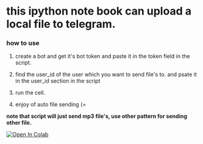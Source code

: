 # this ipython note book can upload a local file to telegram.

### how to use

1. create a bot and get it's bot token and paste it in the token field in the script.

2. find the user_id of the user which you want to send file's to. and psate it in the user_id section in the script

3. run the cell.

4. enjoy of auto file sending (=


**note that script will just send mp3 file's, use other pattern for sending other file.**



[![Open In Colab](https://colab.research.google.com/assets/colab-badge.svg)](https://colab.research.google.com/github/shabane/upload-to-telegram/blob/master/upload_to_telegram.ipynb)
